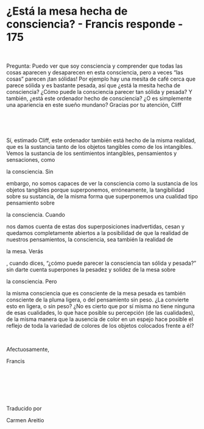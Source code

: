 # ¿Está la mesa hecha de consciencia? - Francis responde - 175



&nbsp;





Pregunta: Puedo ver que soy consciencia y comprender que todas las cosas aparecen y desaparecen en esta consciencia, pero a veces &ldquo;las cosas&rdquo; parecen &iexcl;tan s&oacute;lidas! Por ejemplo hay una mesita de caf&eacute; cerca que parece s&oacute;lida y es bastante pesada, as&iacute; que &iquest;est&aacute; la mesita hecha de consciencia? &iquest;C&oacute;mo puede la consciencia parecer tan s&oacute;lida y pesada? Y tambi&eacute;n, &iquest;est&aacute; este ordenador hecho de consciencia? &iquest;O es simplemente una apariencia en este sue&ntilde;o mundano? Gracias por tu atenci&oacute;n, Cliff






&nbsp;







&nbsp;






S&iacute;, estimado Cliff, este ordenador tambi&eacute;n est&aacute; hecho de la misma realidad, que es la sustancia tanto de los objetos tangibles como de los intangibles. Vemos la sustancia de los sentimientos intangibles, pensamientos y sensaciones, como 





la consciencia. Sin




 embargo, no somos capaces de ver la consciencia como la sustancia de los objetos tangibles porque superponemos, err&oacute;neamente, la tangibilidad sobre su sustancia, de la misma forma que superponemos una cualidad tipo pensamiento sobre 




la consciencia. Cuando




 nos damos cuenta de estas dos superposiciones inadvertidas, cesan y quedamos completamente abiertos a la posibilidad de que la realidad de nuestros pensamientos, la consciencia, sea tambi&eacute;n la realidad de 




la mesa. Ver&aacute;s




, cuando dices, &ldquo;&iquest;c&oacute;mo puede parecer la consciencia tan s&oacute;lida y pesada?&rdquo; sin darte cuenta superpones la pesadez y solidez de la mesa sobre 




la consciencia. Pero





 la misma consciencia que es consciente de la mesa pesada es tambi&eacute;n consciente de la pluma ligera, o del pensamiento sin peso. &iquest;La convierte esto en ligera, o sin peso? &iquest;No es cierto que por s&iacute; misma no tiene ninguna de esas cualidades, lo que hace posible su percepci&oacute;n (de las cualidades), de la misma manera que la ausencia de color en un espejo hace posible el reflejo de toda la variedad de colores de los objetos colocados frente a &eacute;l? 






&nbsp;






Afectuosamente, 





Francis






&nbsp;







&nbsp;







&nbsp;






Traducido por 






Carmen Areitio









